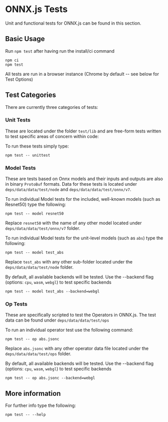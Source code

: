 # ONNX.js Tests
Unit and functional tests for ONNX.js can be found in this section.

## Basic Usage
Run `npm test` after having run the install/ci command
```
npm ci
npm test
```

All tests are run in a browser instance (Chrome by default -- see below for Test Options)

## Test Categories
There are currently three categories of tests:

### Unit Tests
These are located under the folder `test/lib` and are free-form tests written to test specific areas of concern within code:


To run these tests simply type:
```
npm test -- unittest
```

### Model Tests
These are tests based on Onnx models and their inputs and outputs are also in binary `ProtoBuf` formats. Data for these
tests is located under `deps/data/data/test/node` and `deps/data/data/test/onnx/v7`.

To run individual Model tests for the included, well-known models (such as Resnet50) type the following:
```
npm test -- model resnet50
```
Replace `resnet50` with the name of any other model located under `deps/data/data/test/onnx/v7` folder.

To run individual Model tests for the unit-level models (such as `abs`) type the following:
```
npm test -- model test_abs
```
Replace `test_abs` with any other sub-folder located under the `deps/data/data/test/node` folder.

By default, all available backends will be tested. Use the --backend flag (options: `cpu`, `wasm`, `webgl`) to test specific backends
```
npm test -- model test_abs --backend=webgl
```

### Op Tests
These are specifically scripted to test the Operators in ONNX.js. The test data can be found under `deps/data/data/test/ops`

To run an individual operator test use the following command:
```
npm test -- op abs.jsonc
```
Replace `abs.jsonc` with any other operator data file located under the `deps/data/data/test/ops` folder.

By default, all available backends will be tested. Use the --backend flag (options: `cpu`, `wasm`, `webgl`) to test specific backends
```
npm test -- op abs.jsonc --backend=webgl
```

## More information
For further info type the following:
```
npm test -- --help
```
